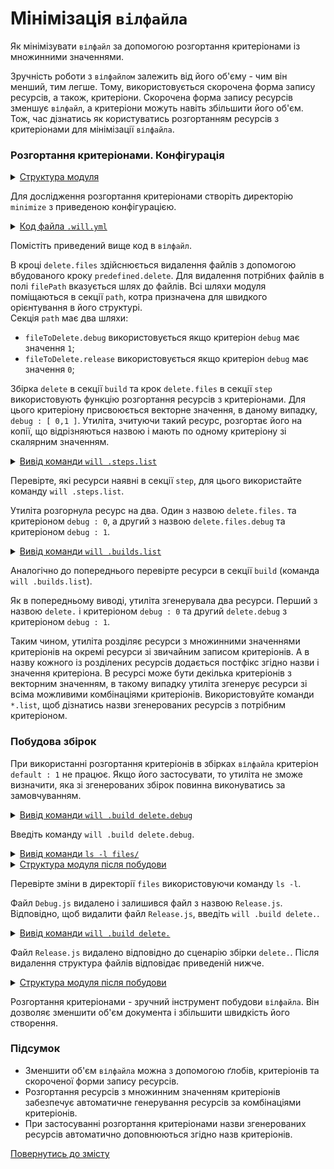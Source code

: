 # Мінімізація <code>вілфайлa</code>

Як мінімізувати <code>вілфайл</code> за допомогою розгортання критеріонами із множинними значеннями.

Зручність роботи з `вілфайлом` залежить від його об'єму - чим він менший, тим легше. Тому, використовується скорочена форма запису ресурсів, а також, критеріони. Скорочена форма запису ресурсів зменшує `вілфайл`, а критеріони можуть навіть збільшити його об'єм. Тож, час дізнатись як користуватись розгортанням ресурсів з критеріонами для мінімізації `вілфайла`.   

### Розгортання критеріонами. Конфігурація 

<details>
  <summary><u>Структура модуля</u></summary>

```
minimize
    ├── files
    │     ├── Debug.txt
    │     └── Release.js
    └── .will.yml

```

</details>

Для дослідження розгортання критеріонами створіть директорію `minimize` з приведеною конфігурацією.

<details>
  <summary><u>Код файла <code>.will.yml</code></u></summary>

```yaml
about :

  name : willFileMinimizing
  description : "To minimize will-file by short write form of criterions"
  version : 0.0.1

path :

  fileToDelete.debug :
    criterion :
      debug : 1
    path : './files/Debug.js'
  fileToDelete.release :
    criterion :
      debug : 0
    path : './files/Release.js'

step  :

  delete.files :
    inherit : predefined.delete
    filePath : path::fileToDelete.*
    criterion :
      debug : [ 0,1 ]

build :

  delete :
    criterion :
      debug : [ 0,1 ]
    steps :
      - delete.*

```

</details>

Помістіть приведений вище код в `вілфайл`.

В кроці `delete.files` здійснюється видалення файлів з допомогою вбудованого кроку `predefined.delete`. Для видалення потрібних файлів в полі `filePath` вказується шлях до файлів. Всі шляхи модуля поміщаються в секції `path`, котра призначена для швидкого орієнтування в його структурі.  
Секція `path` має два шляхи: 
- `fileToDelete.debug` використовується якщо критеріон `debug` має значення `1`;
- `fileToDelete.release` використовується якщо критеріон `debug` має значення `0`;

Збірка `delete` в секції `build` та крок `delete.files` в секції `step` використовують функцію розгортання ресурсів з критеріонами. Для цього критеріону присвоюється векторне значення, в даному випадку, `debug : [ 0,1 ]`. Утиліта, зчитуючи такий ресурс, розгортає його на копії, що відрізняються назвою і мають по одному критеріону зі скалярним значенням. 

<details>
  <summary><u>Вивід команди <code>will .steps.list</code></u></summary>

```
[user@user ~]$ will .steps.list
...
step::delete.files.
  criterion :
    debug : 0
  opts :
    filePath : path::fileToDelete.*=1
  inherit :
    predefined.delete

step::delete.files.debug
  criterion :
    debug : 1
  opts :
    filePath : path::fileToDelete.*=1
  inherit :
    predefined.delete

```

</details>

Перевірте, які ресурси наявні в секції `step`, для цього використайте команду `will .steps.list`.

Утиліта розгорнула ресурс на два. Один з назвою `delete.files.` та критеріоном `debug : 0`, а другий з назвою `delete.files.debug` та критеріоном `debug : 1`.

<details>
  <summary><u>Вивід команди <code>will .builds.list</code></u></summary>

```
[user@user ~]$ will .builds.list
...
build::delete.
  criterion :
    debug : 0
  steps :
    delete.*=1

build::delete.debug
  criterion :
    debug : 1
  steps :
    delete.*=1

```

</details>

Аналогічно до попереднього перевірте ресурси в секції `build` (команда `will .builds.list`). 

Як в попередньому виводі, утиліта згенерувала два ресурси. Перший з назвою `delete.` i критеріоном `debug : 0` та другий `delete.debug` з критеріоном `debug : 1`.

Таким чином, утиліта розділяє ресурси з множинними значеннями критеріонів на окремі ресурси зі звичайним записом критеріонів. А в назву кожного із розділених ресурсів додається постфікс згідно назви і значення критеріона. В ресурсі може бути декілька критеріонів з векторним значенням, в такому випадку утиліта згенерує ресурси зі всіма можливими комбінаціями критеріонів. Використовуйте команди `*.list`, щоб дізнатись назви згенерованих ресурсів з потрібним критеріоном. 

### Побудова збірок

При використанні розгортання критеріонів в збірках `вілфайла` критеріон `default : 1` не працює. Якщо його застосувати, то утиліта не зможе визначити, яка зі згенерованих збірок повинна виконуватись за замовчуванням.   

<details>
  <summary><u>Вивід команди <code>will .build delete.debug</code></u></summary>

```
[user@user ~]$ will .build delete.debug
...
  Building module::willFileMinimizing / build::delete.debug
   - filesDelete 1 files at /path_to_file/files in 0.028s
  Built module::willFileMinimizing / build::delete.debug in 0.029s

```

</details>

Введіть команду `will .build delete.debug`.

<details>
  <summary><u>Вивід команди <code>ls -l files/</code></u></summary>

```
[user@user ~]$ ls -l files/
-rw-r--r-- 1 user user 301 Mar 17 08:33 Release

```

</details>
<details>
  <summary><u>Структура модуля після побудови</u></summary>

```
minimize
    ├── files
    │     └── Release.js
    └── .will.yml

```

</details>

Перевірте зміни в директорії `files` використовуючи команду `ls -l`.  

Файл `Debug.js` видалено і залишився файл з назвою `Release.js`. Відповідно, щоб видалити файл `Release.js`, введіть `will .build delete.`.  

<details>
  <summary><u>Вивід команди <code>will .build delete.</code></u></summary>

```
[user@user ~]$ will .build delete.
...
  Building module::willFileMinimizing / build::delete.
   - filesDelete 1 files at /path_to_file/files in 0.028s
  Built module::willFileMinimizing / build::delete. in 0.030s

```

</details>

Файл `Release.js` видалено відповідно до сценарію збірки `delete.`. Після видалення структура файлів відповідає приведеній нижче.

<details>
  <summary><u>Структура модуля після побудови</u></summary>

```
minimize
    ├── files
    └── .will.yml

```

</details>

Розгортання критеріонами - зручний інструмент побудови `вілфайла`. Він дозволяє зменшити об'єм документа і збільшити швидкість його створення.  

### Підсумок

- Зменшити об'єм `вілфайла` можна з допомогою ґлобів, критеріонів та скороченої форми запису ресурсів.
- Розгортання ресурсів з множинним значенням критеріонів забезпечує автоматичне генерування ресурсів за комбінаціями критеріонів.
- При застосуванні розгортання критеріонами назви згенерованих ресурсів автоматично доповнюються згідно назв критеріонів.
 
[Повернутись до змісту](../README.md#tutorials)

